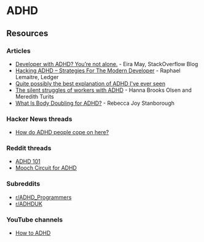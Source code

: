 # ADHD

## Resources

### Articles

* [Developer with ADHD? You’re not alone.](https://stackoverflow.blog/2023/02/19/developer-with-adhd-youre-not-alone/) - Eira May, StackOverflow Blog
* [Hacking ADHD – Strategies For The  Modern Developer](https://www.ledger.com/blog/hacking-adhd-strategies-for-the-modern-developer) - Raphael Lemaitre, Ledger
* [Quite possibly the best explanation of ADHD I've ever seen](https://www.reddit.com/r/ADHDmemes/comments/pmrh5d/quite\_possibly\_the\_best\_explanation\_of\_adhd\_ive/)
* [The silent struggles of workers with ADHD](https://www.bbc.com/worklife/article/20221209-the-silent-struggles-of-workers-with-adhd) - Hanna Brooks Olsen and Meredith Turits
* [What Is Body Doubling for ADHD?](https://www.healthline.com/health/adhd/body-double-adhd) - Rebecca Joy Stanborough

### Hacker News threads

* [How do ADHD people cope on here?](https://news.ycombinator.com/item?id=34486848)

### Reddit threads

* [ADHD 101](https://www.reddit.com/r/kaidomac/comments/qnqa6p/adhd\_101/)
* [Mooch Circuit for ADHD](https://www.reddit.com/r/kaidomac/comments/qt1v5o/mooch\_circuit\_for\_adhd/)

### Subreddits

* [r/ADHD\_Programmers](https://www.reddit.com/r/ADHD\_Programmers/)
* [r/ADHDUK](https://www.reddit.com/r/ADHDUK/)

### YouTube channels

* [How to ADHD](https://www.youtube.com/c/HowtoADHD/videos)
